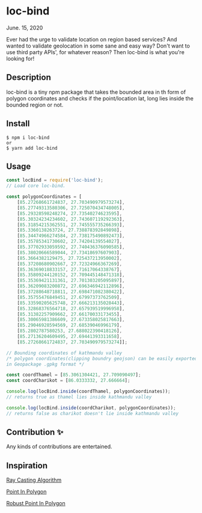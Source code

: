 # loc-bind

June. 15, 2020
<br />

Ever had the urge to validate location on region based services? And wanted to validate geolocation in some sane and easy way? Don't want to use third party APIs', for whatever reason? Then loc-bind is what you're looking for!

## Description

loc-bind is a tiny npm package that takes the bounded area in th form of polygon coordinates and checks if the point/location lat, long lies inside the bounded region or not.

## Install

```
$ npm i loc-bind
or
$ yarn add loc-bind
```

## Usage

```javascript
const locBind = require('loc-bind');
// Load core loc-bind.

const polygonCoordinates = [
    [85.27268661724837, 27.703490979573274], 
    [85.27749313580306, 27.725070434748005], 
    [85.29328598248274, 27.73540274623595], 
    [85.30324234234602, 27.743607119292363], 
    [85.31854215362551, 27.745555735266393], 
    [85.3360138263724, 27.738878392849898], 
    [85.34474966274584, 27.738175490892473], 
    [85.35785341730602, 27.74204139554027], 
    [85.37702933059592, 27.740436376090585], 
    [85.38020666589044, 27.73418697607903], 
    [85.3664382129475, 27.725437213950002], 
    [85.37208680902667, 27.72324966367269], 
    [85.36369018833157, 27.71617064338767], 
    [85.35809244120152, 27.709445148471318], 
    [85.35369421131361, 27.701303205095897], 
    [85.36209083200872, 27.696346942112896], 
    [85.37288648718811, 27.698471082380422], 
    [85.35755476849451, 27.67997373762509], 
    [85.33590205625748, 27.666213135028443], 
    [85.32868376564718, 27.657939519996958], 
    [85.31382257909662, 27.66170033173455], 
    [85.30065981386609, 27.673358025817663], 
    [85.29046928594569, 27.68539046996179], 
    [85.2802787580253, 27.688022390418126], 
    [85.27136204609495, 27.69441393311658], 
    [85.27268661724837, 27.703490979573274]];

// Bounding coordinates of kathmandu valley
/* polygon coordinates(clipping boundry geojson) can be easily exported from https://export.hotosm.org/
in Geopackage .gpkg format */

const coordThamel = [85.3061304421, 27.709090497];
const coordCharikot = [86.0333332, 27.666664];

console.log(locBind.inside(coordThamel, polygonCoordinates));
// returns true as thamel lies inside kathmandu valley

console.log(locBind.inside(coordCharikot, polygonCoordinates));
// returns false as charikot doesn't lie inside kathmandu valley

```

## Contribution ✨

Any kinds of contributions are entertained.


## Inspiration
[Ray Casting Algorithm ](https://rosettacode.org/wiki/Ray-casting_algorithm#JavaScript)

[Point In Polygon](https://github.com/substack/point-in-polygon)

[Robust Point In Polygon](https://github.com/mikolalysenko/robust-point-in-polygon)
